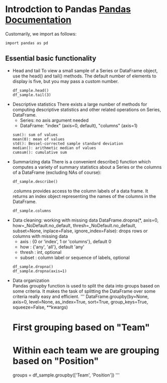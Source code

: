 # Introdction to Pandas [Pandas Documentation](https://pandas.pydata.org/docs/index.html)
Customarily, we import as follows:
```
import pandas as pd
```

## Essential basic functionality
* Head and tail
  To view a small sample of a Series or DataFrame object, use the head() and tail() methods. The default number of elements to display is five, but you may pass a custom number.
  ```
  df_sample.head()
  df_sample.tail(3)
  ```
* Descriptive statistics
  There exists a large number of methods for computing descriptive statistics and other related operations on Series, DataFrame.
  - Series: no axis argument needed
  - DataFrame: "index" (axis=0, default), "columns" (axis=1)
  ```
  sum(): sum of values
  mean(0): mean of values
  std(): Bessel-corrected sample standard deviation
  median(): arithmetic median of values
  cumsum(): cumulative sum
  ```
* Summarizing data
  There is a convenient describe() function which computes a variety of summary statistics about a Series or the columns of a DataFrame (excluding NAs of course):
  ```
  df_sample.describe()
  ```
  .columns provides access to the column labels of a data frame. It returns an index object representing the names of the columns in the DataFrame.
  ```
  df_sample.columns
  ```
* Data cleaning: working with missing data
  DataFrame.dropna(*, axis=0, how=_NoDefault.no_default, thresh=_NoDefault.no_default, subset=None, inplace=False, ignore_index=False): drops rows or columns with missing data
  - axis : {0 or 'index', 1 or 'columns'}, default 0
  - how : {'any', 'all'}, default 'any'
  - thresh : int, optional
  - subset : column label or sequence of labels, optional
  ```
  df_sample.dropna() 
  df_sample.dropna(axis=1)
  ```
* Data organization  
  Pandas groupby function is used to split the data into groups based on some criteria. It makes the task of splitting the DataFrame over some criteria really easy and efficient.
  '''
  DataFrame.groupby(by=None, axis=0, level=None, as_index=True, sort=True, group_keys=True, squeeze=False, **kwargs)
  # First grouping based on "Team"
  # Within each team we are grouping based on "Position"
  groups = df_sample.groupby(['Team', 'Position'])
  '''

